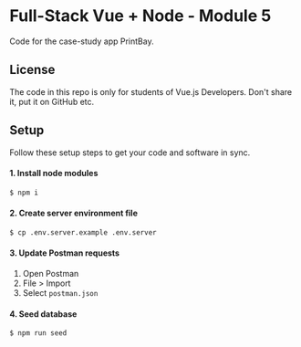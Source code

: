 # Full-Stack Vue + Node - Module 5

Code for the case-study app PrintBay.

## License

The code in this repo is only for students of Vue.js Developers. Don't share it, put it on GitHub etc.

## Setup

Follow these setup steps to get your code and software in sync.

#### 1. Install node modules

```bash
$ npm i
```

#### 2. Create server environment file

```bash
$ cp .env.server.example .env.server
```

#### 3. Update Postman requests

1. Open Postman
2. File > Import
3. Select `postman.json`


#### 4. Seed database

```bash
$ npm run seed
```
